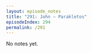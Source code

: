 ```yaml
---
layout: episode_notes
title: "291: John — Parakletos"
episodeIndex: 294
permalink: /291
---
```

No notes yet.
